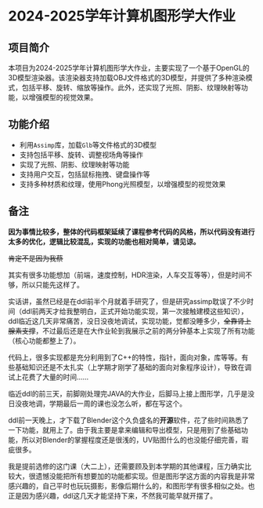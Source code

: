 # 2024-2025学年计算机图形学大作业
## 项目简介
本项目为2024-2025学年计算机图形学大作业，主要实现了一个基于OpenGL的3D模型渲染器。该渲染器支持加载OBJ文件格式的3D模型，并提供了多种渲染模式，包括平移、旋转、缩放等操作。此外，还实现了光照、阴影、纹理映射等功能，以增强模型的视觉效果。

## 功能介绍
- 利用`Assimp`库，加载`Glb`等文件格式的3D模型
- 支持包括平移、旋转、调整视场角等操作
- 实现了光照、阴影、纹理映射等功能
- 支持用户交互，包括鼠标拖拽、键盘操作等
- 支持多种材质和纹理，使用Phong光照模型，以增强模型的视觉效果

## 备注
**因为事情比较多，整体的代码框架延续了课程参考代码的风格，所以代码没有进行太多的优化，逻辑比较混乱，实现的功能也相对简单，请见谅。**

~~肯定不是因为我蔡~~

其实有很多功能想加（前端，速度控制，HDR渲染，人车交互等等），但是时间不够，所以只能先这样了。

实话讲，虽然已经是在ddl前半个月就着手研究了，但是研究assimp耽误了不少时间（ddl前两天才给我整明白，正式开始功能实现，第一次接触建模这些知识），ddl临近这几天非常痛苦，没日没夜地调试，实现功能，觉都没睡多少，~~全靠肾上腺素支撑~~，不过最后还是在大作业轮到我展示之前的两分钟基本上实现了所有功能（核心功能都整上了）。

代码上，很多实现都是充分利用到了C++的特性，指针，面向对象，库等等。有些基础知识还是不太扎实（上学期才刚学了基础的面向对象程序设计），导致在调试上花费了大量的时间……

临近ddl的前三天，前脚刚处理完JAVA的大作业，后脚马上接上图形学，几乎是没日没夜地调，学期最后一周的课也没怎么听，都在写这个。

ddl前一天晚上，才下载了Blender这个久负盛名的**开源**软件，花了些时间熟悉了一下功能，就用上了。由于我主要是拿来编辑和导出模型，只是用到了些基础功能，所以对Blender的掌握程度还是很浅的，UV贴图什么的也没能仔细完善，瑕疵很多。

我是提前选修的这门课（大二上），还需要顾及到本学期的其他课程，压力确实比较大，很遗憾没能把所有想要加的功能都实现。但是图形学这方面的内容我是非常感兴趣的，自己平时也玩玩摄影，影像后期什么的，和图形学有很多相似之处。也正是因为感兴趣，ddl这几天才能坚持下来，不然我可能早就开摆了。